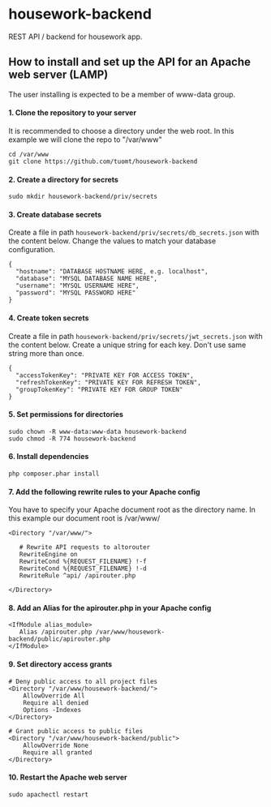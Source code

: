 # housework-backend
REST API / backend for housework app.

## How to install and set up the API for an Apache web server (LAMP)
The user installing is expected to be a member of www-data group.

#### 1. Clone the repository to your server
It is recommended to choose a directory under the web root.
In this example we will clone the repo to "/var/www"
```
cd /var/www
git clone https://github.com/tuomt/housework-backend
```
#### 2. Create a directory for secrets
```
sudo mkdir housework-backend/priv/secrets
```
#### 3. Create database secrets
Create a file in path `housework-backend/priv/secrets/db_secrets.json` with the content below.
Change the values to match your database configuration.
```
{
  "hostname": "DATABASE HOSTNAME HERE, e.g. localhost",
  "database": "MYSQL DATABASE NAME HERE",
  "username": "MYSQL USERNAME HERE",
  "password": "MYSQL PASSWORD HERE"
}
```
#### 4. Create token secrets
Create a file in path `housework-backend/priv/secrets/jwt_secrets.json` with the content below.
Create a unique string for each key. Don't use same string more than once.
```
{
  "accessTokenKey": "PRIVATE KEY FOR ACCESS TOKEN",
  "refreshTokenKey": "PRIVATE KEY FOR REFRESH TOKEN",
  "groupTokenKey": "PRIVATE KEY FOR GROUP TOKEN"
}
```
#### 5. Set permissions for directories
```
sudo chown -R www-data:www-data housework-backend
sudo chmod -R 774 housework-backend
```
#### 6. Install dependencies
```
php composer.phar install
```
#### 7. Add the following rewrite rules to your Apache config
You have to specify your Apache document root as the directory name.
In this example our document root is /var/www/
```
<Directory "/var/www/">

   # Rewrite API requests to altorouter
   RewriteEngine on
   RewriteCond %{REQUEST_FILENAME} !-f
   RewriteCond %{REQUEST_FILENAME} !-d
   RewriteRule ^api/ /apirouter.php

</Directory>
```
#### 8. Add an Alias for the apirouter.php in your Apache config
```
<IfModule alias_module>
   Alias /apirouter.php /var/www/housework-backend/public/apirouter.php
</IfModule>
```
#### 9. Set directory access grants
```
# Deny public access to all project files
<Directory "/var/www/housework-backend/">
    AllowOverride All
    Require all denied
    Options -Indexes
</Directory>

# Grant public access to public files
<Directory "/var/www/housework-backend/public">
    AllowOverride None
    Require all granted
</Directory>
```
#### 10. Restart the Apache web server
```
sudo apachectl restart
```
